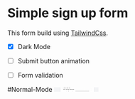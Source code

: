 # Simple sign up form 

This form build using [TailwindCss](https://tailwindcss.com/docs).

- [x] Dark Mode
- [ ] Submit button animation
- [ ] Form validation


#Normal-Mode 
<img src="screenshots/normal-mode.png" width="100" height="10">
